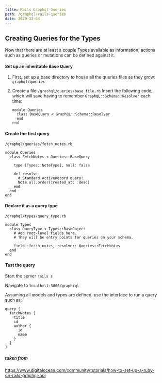```yaml
---
title: Rails Graphql Queries
path: /graphql/rails-queries
date: 2020-12-04
---
```


## Creating Queries for the Types

Now that there are at least a couple Types available as information, actions such as queries or mutations can be defined against it.

#### Set up an inheritable Base Query

1. First, set up a base directory to house all the queries files as they grow:
   `graphql/queries`

2. Create a file `/graohql/queries/base_file.rb`
   Insert the following code, which will save having to remember `GraphQL::Schema::Resolver` each time:

   ```ru
   module Queries
     class BaseQuery < GraphQL::Schema::Resolver
     end
   end
   ```

#### Create the first query

`/graphql/queries/fetch_notes.rb`

```ru
module Queries
  class FetchNotes < Queries::BaseQuery

    type [Types::NoteType], null: false

    def resolve
      # Standard ActiveRecord query!
      Note.all.order(created_at: :desc)
    end
  end
end
```

#### Declare it as a query type

`/graphql/types/query_type.rb`

```ru
module Types
  class QueryType < Types::BaseObject
    # Add root-level fields here.
    # They will be entry points for queries on your schema.

    field :fetch_notes, resolver: Queries::FetchNotes
  end
end
```

#### Test the query

Start the server `rails s`

Navigate to `localhost:3000/graphiql`

Assuming all models and types are defined, use the interface to run a query such as:

```
query {
  fetchNotes {
    title
    id
    author {
      id
      name
    }
  }
}
```

##### taken from

https://www.digitalocean.com/community/tutorials/how-to-set-up-a-ruby-on-rails-graphql-api
